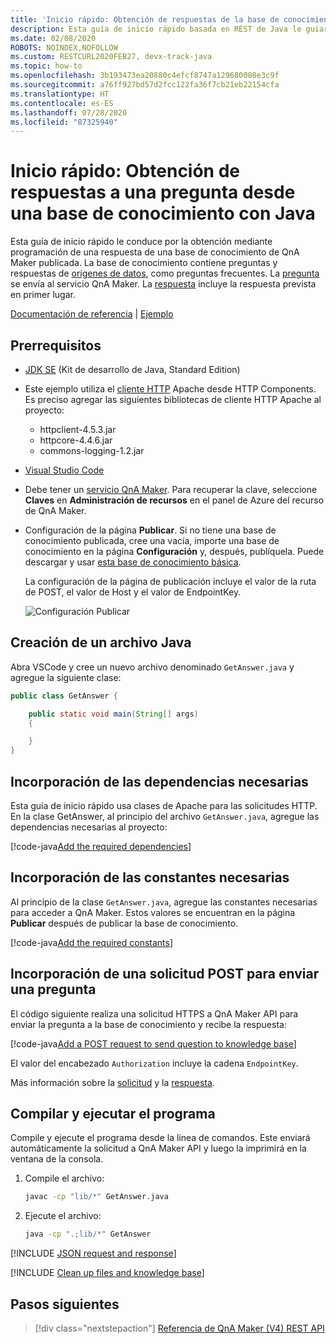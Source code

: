 ```yaml
---
title: 'Inicio rápido: Obtención de respuestas de la base de conocimiento en QnA Maker con REST y Java'
description: Esta guía de inicio rápido basada en REST de Java le guiará a través del proceso para obtener una respuesta de una base de conocimiento mediante programación.
ms.date: 02/08/2020
ROBOTS: NOINDEX,NOFOLLOW
ms.custom: RESTCURL2020FEB27, devx-track-java
ms.topic: how-to
ms.openlocfilehash: 3b193473ea20880c4efcf8747a129680008e3c9f
ms.sourcegitcommit: a76ff927bd57d2fcc122fa36f7cb21eb22154cfa
ms.translationtype: HT
ms.contentlocale: es-ES
ms.lasthandoff: 07/28/2020
ms.locfileid: "87325940"
---
```

# <a name="quickstart-get-answers-to-a-question-from-a-knowledge-base-with-java"></a>Inicio rápido: Obtención de respuestas a una pregunta desde una base de conocimiento con Java

Esta guía de inicio rápido le conduce por la obtención mediante programación de una respuesta de una base de conocimiento de QnA Maker publicada. La base de conocimiento contiene preguntas y respuestas de [orígenes de datos](../Concepts/knowledge-base.md), como preguntas frecuentes. La [pregunta](../how-to/metadata-generateanswer-usage.md#generateanswer-request-configuration) se envía al servicio QnA Maker. La [respuesta](../how-to/metadata-generateanswer-usage.md#generateanswer-response-properties) incluye la respuesta prevista en primer lugar.

[Documentación de referencia](https://docs.microsoft.com/rest/api/cognitiveservices/qnamakerruntime/runtime) | [Ejemplo](https://github.com/Azure-Samples/cognitive-services-qnamaker-java/blob/master/documentation-samples/quickstarts/get-answer/GetAnswer.java)

## <a name="prerequisites"></a>Prerrequisitos

* [JDK SE](https://aka.ms/azure-jdks) (Kit de desarrollo de Java, Standard Edition)
* Este ejemplo utiliza el [cliente HTTP](https://hc.apache.org/httpcomponents-client-ga/) Apache desde HTTP Components. Es preciso agregar las siguientes bibliotecas de cliente HTTP Apache al proyecto:
    * httpclient-4.5.3.jar
    * httpcore-4.4.6.jar
    * commons-logging-1.2.jar
* [Visual Studio Code](https://code.visualstudio.com/)
* Debe tener un [servicio QnA Maker](../How-To/set-up-qnamaker-service-azure.md). Para recuperar la clave, seleccione **Claves** en **Administración de recursos** en el panel de Azure del recurso de QnA Maker.
* Configuración de la página **Publicar**. Si no tiene una base de conocimiento publicada, cree una vacía, importe una base de conocimiento en la página **Configuración** y, después, publíquela. Puede descargar y usar [esta base de conocimiento básica](https://github.com/Azure-Samples/cognitive-services-sample-data-files/blob/master/qna-maker/knowledge-bases/basic-kb.tsv).

    La configuración de la página de publicación incluye el valor de la ruta de POST, el valor de Host y el valor de EndpointKey.

    ![Configuración Publicar](../media/qnamaker-quickstart-get-answer/publish-settings.png)

## <a name="create-a-java-file"></a>Creación de un archivo Java

Abra VSCode y cree un nuevo archivo denominado `GetAnswer.java` y agregue la siguiente clase:

```Java
public class GetAnswer {

    public static void main(String[] args)
    {

    }
}
```

## <a name="add-the-required-dependencies"></a>Incorporación de las dependencias necesarias

Esta guía de inicio rápido usa clases de Apache para las solicitudes HTTP. En la clase GetAnswer, al principio del archivo `GetAnswer.java`, agregue las dependencias necesarias al proyecto:

[!code-java[Add the required dependencies](~/samples-qnamaker-java/documentation-samples/quickstarts/get-answer/GetAnswer.java?range=5-13 "Add the required dependencies")]

## <a name="add-the-required-constants"></a>Incorporación de las constantes necesarias

Al principio de la clase `GetAnswer.java`, agregue las constantes necesarias para acceder a QnA Maker. Estos valores se encuentran en la página **Publicar** después de publicar la base de conocimiento.

[!code-java[Add the required constants](~/samples-qnamaker-java/documentation-samples/quickstarts/get-answer/GetAnswer.java?range=26-42 "Add the required constants")]

## <a name="add-a-post-request-to-send-question"></a>Incorporación de una solicitud POST para enviar una pregunta

El código siguiente realiza una solicitud HTTPS a QnA Maker API para enviar la pregunta a la base de conocimiento y recibe la respuesta:

[!code-java[Add a POST request to send question to knowledge base](~/samples-qnamaker-java/documentation-samples/quickstarts/get-answer/GetAnswer.java?range=44-72 "Add a POST request to send question to knowledge base")]

El valor del encabezado `Authorization` incluye la cadena `EndpointKey`.

Más información sobre la [solicitud](../how-to/metadata-generateanswer-usage.md#generateanswer-request) y la [respuesta](../how-to/metadata-generateanswer-usage.md#generateanswer-response).

## <a name="build-and-run-the-program"></a>Compilar y ejecutar el programa

Compile y ejecute el programa desde la línea de comandos. Este enviará automáticamente la solicitud a QnA Maker API y luego la imprimirá en la ventana de la consola.

1. Compile el archivo:

    ```bash
    javac -cp "lib/*" GetAnswer.java
    ```

1. Ejecute el archivo:

    ```bash
    java -cp ".;lib/*" GetAnswer
    ```

[!INCLUDE [JSON request and response](../../../../includes/cognitive-services-qnamaker-quickstart-get-answer-json.md)]


[!INCLUDE [Clean up files and knowledge base](../../../../includes/cognitive-services-qnamaker-quickstart-cleanup-resources.md)]

## <a name="next-steps"></a>Pasos siguientes

> [!div class="nextstepaction"]
> [Referencia de QnA Maker (V4) REST API](https://go.microsoft.com/fwlink/?linkid=2092179)